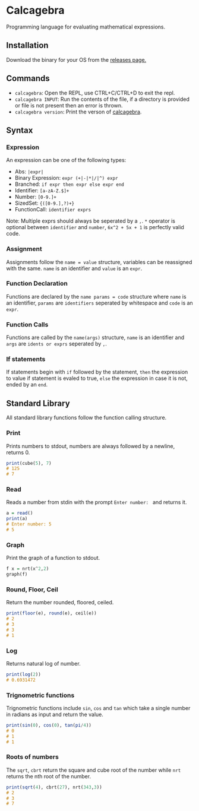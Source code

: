 # Calcagebra

Programming language for evaluating mathematical expressions.

## Installation

Download the binary for your OS from the [releases page.](https://github.com/megatank58/calcagebra/releases/latest)

## Commands

* `calcagebra`: Open the REPL, use CTRL+C/CTRL+D to exit the repl.
* `calcagebra INPUT`: Run the contents of the file, if a directory is provided or file is not present then an error is thrown.
* `calcagebra version`: Print the verson of [calcagebra](https://github.com/megatank58/calcabegra).

## Syntax

### Expression

An expression can be one of the following types:

* Abs: `|expr|`
* Binary Expression: `expr (+|-|*|/|^) expr`
* Branched: `if expr then expr else expr end`
* Identifier: `[a-zA-Z.$]+`
* Number: `[0-9.]+`
* SizedSet: `{([0-9.],?)+}`
* FunctionCall: `identifier exprs`

Note: Multiple exprs should always be seperated by a `,`. `*` operator is optional between `identifier` and `number`, `6x^2 + 5x + 1` is perfectly valid code.

### Assignment

Assignments follow the `name = value` structure, variables can be reassigned with the same. `name` is an identifier and `value` is an `expr`.

### Function Declaration

Functions are declared by the `name params = code` structure where `name` is an identifier, `params` are `identifiers` seperated by whitespace and `code` is an `expr`.

### Function Calls

Functions are called by the `name(args)` structure, `name` is an identifier and `args` are `idents or exprs` seperated by `,`.

### If statements

If statements begin with `if` followed by the statement, `then` the expression to value if statement is evaled to true, `else` the expression in case it is not, ended by an `end`.

## Standard Library

All standard library functions follow the function calling structure.

### Print
Prints numbers to stdout, numbers are always followed by a newline, returns 0.
```hs
print(cube(5), 7) 
# 125
# 7
```

### Read
Reads a number from stdin with the prompt `Enter number: ` and returns it.
```hs
a = read()
print(a)
# Enter number: 5
# 5
```

### Graph
Print the graph of a function to stdout.
```hs
f x = nrt(x^2,2)
graph(f)
```

### Round, Floor, Ceil
Return the number rounded, floored, ceiled.
```hs
print(floor(e), round(e), ceil(e))
# 2
# 3
# 3
# 1
```

### Log
Returns natural log of number.
```hs
print(log(2))
# 0.6931472
```

### Trignometric functions

Trignometric functions include `sin`, `cos` and `tan` which take a single number in radians as input and return the value.

```hs
print(sin(0), cos(0), tan(pi/4))
# 0
# 1
# 1
```

### Roots of numbers

The `sqrt`, `cbrt` return the square and cube root of the number while `nrt` returns the nth root of the number.

```hs
print(sqrt(4), cbrt(27), nrt(343,3))
# 2
# 3
# 7
```